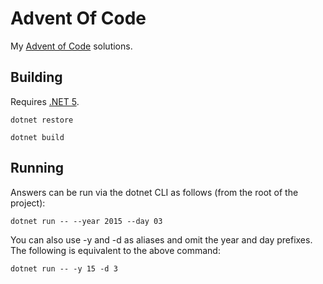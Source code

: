 # Advent Of Code
My [Advent of Code](https://adventofcode.com/) solutions.

## Building
Requires [.NET 5](https://dotnet.microsoft.com/download).

`dotnet restore`

`dotnet build`

## Running
Answers can be run via the dotnet CLI as follows (from the root of the project):

`dotnet run -- --year 2015 --day 03`

You can also use -y and -d as aliases and omit the year and day prefixes. The following is equivalent to the above command:

`dotnet run -- -y 15 -d 3`